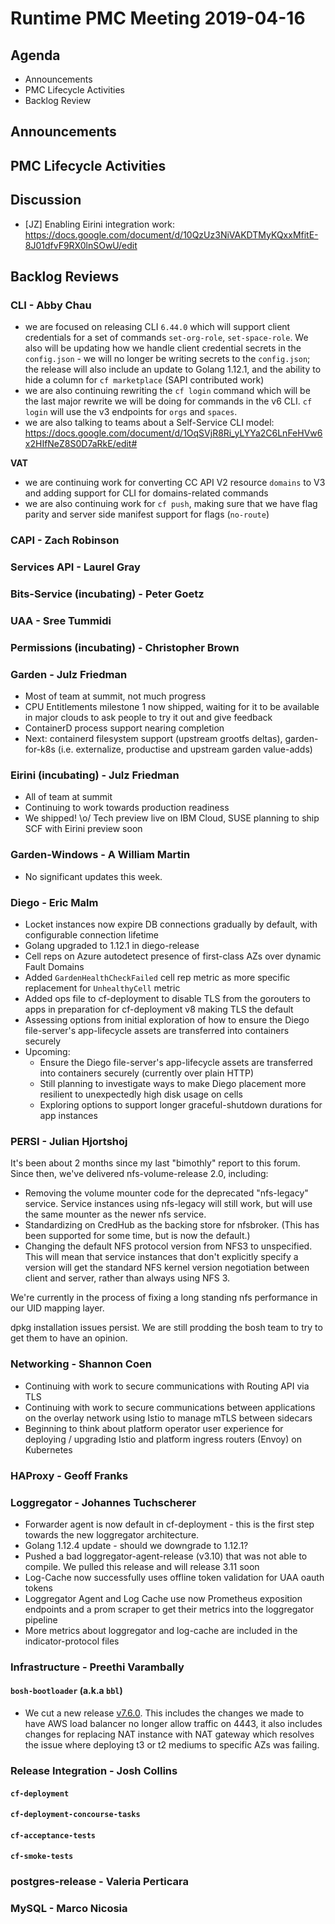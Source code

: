 # Runtime PMC Meeting 2019-04-16

## Agenda

* Announcements
* PMC Lifecycle Activities
* Backlog Review


## Announcements


## PMC Lifecycle Activities


## Discussion

- [JZ] Enabling Eirini integration work: https://docs.google.com/document/d/10QzUz3NiVAKDTMyKQxxMfitE-8J01dfvF9RX0lnSOwU/edit


## Backlog Reviews

### CLI - Abby Chau

- we are focused on releasing CLI `6.44.0` which will support client credentials for a set of commands `set-org-role`, `set-space-role`. We also will be updating how we handle client credential secrets in the `config.json` - we will no longer be writing secrets to the `config.json`; the release will also include an update to Golang 1.12.1, and the ability to hide a column for `cf marketplace` (SAPI contributed work)
- we are also continuing rewriting the `cf login` command which will be the last major rewrite we will be doing for commands in the v6 CLI. `cf login` will use the v3 endpoints for `orgs` and `spaces`.
- we are also talking to teams about a Self-Service CLI model: https://docs.google.com/document/d/1OqSVjR8Ri_yLYYa2C6LnFeHVw6x2HIfNeZ8S0D7aRkE/edit#

**VAT**
- we are continuing work for converting CC API V2 resource `domains` to V3 and adding support for CLI for domains-related commands
- we are also continuing work for `cf push`, making sure that we have flag parity and server side manifest support for flags (`no-route`)


### CAPI - Zach Robinson


### Services API - Laurel Gray


### Bits-Service (incubating) - Peter Goetz


### UAA - Sree Tummidi


### Permissions (incubating) - Christopher Brown


### Garden - Julz Friedman

 - Most of team at summit, not much progress
 - CPU Entitlements milestone 1 now shipped, waiting for it to be available in major clouds to ask people to try it out and give feedback
 - ContainerD process support nearing completion
 - Next: containerd filesystem support (upstream grootfs deltas), garden-for-k8s (i.e. externalize, productise and upstream garden value-adds)

### Eirini (incubating) - Julz Friedman

 - All of team at summit
 - Continuing to work towards production readiness
 - We shipped! \o/ Tech preview live on IBM Cloud, SUSE planning to ship SCF with Eirini preview soon

### Garden-Windows - A William Martin

- No significant updates this week.

### Diego - Eric Malm

- Locket instances now expire DB connections gradually by default, with configurable connection lifetime
- Golang upgraded to 1.12.1 in diego-release
- Cell reps on Azure autodetect presence of first-class AZs over dynamic Fault Domains
- Added `GardenHealthCheckFailed` cell rep metric as more specific replacement for `UnhealthyCell` metric
- Added ops file to cf-deployment to disable TLS from the gorouters to apps in preparation for cf-deployment v8 making TLS the default
- Assessing options from initial exploration of how to ensure the Diego file-server's app-lifecycle assets are transferred into containers securely
- Upcoming:
  - Ensure the Diego file-server's app-lifecycle assets are transferred into containers securely (currently over plain HTTP)
  - Still planning to investigate ways to make Diego placement more resilient to unexpectedly high disk usage on cells
  - Exploring options to support longer graceful-shutdown durations for app instances


### PERSI - Julian Hjortshoj

It's been about 2 months since my last "bimothly" report to this forum.  Since
then, we've delivered nfs-volume-release 2.0, including:
- Removing the volume mounter code for the deprecated "nfs-legacy" service. Service instances using nfs-legacy will still work, but will use the same mounter as the newer nfs service.
- Standardizing on CredHub as the backing store for nfsbroker. (This has been supported for some time, but is now the default.)
- Changing the default NFS protocol version from NFS3 to unspecified. This will mean that service instances that don't explicitly specify a version will get the standard NFS kernel version negotiation between client and server, rather than always using NFS 3.

We're currently in the process of fixing a long standing nfs performance in our
UID mapping layer.

dpkg installation issues persist.  We are still prodding the bosh team to try to
get them to have an opinion.

### Networking - Shannon Coen

- Continuing with work to secure communications with Routing API via TLS
- Continuing with work to secure communications between applications on the overlay network using Istio to manage mTLS between sidecars 
- Beginning to think about platform operator user experience for deploying / upgrading Istio and platform ingress routers (Envoy) on Kubernetes


### HAProxy - Geoff Franks


### Loggregator - Johannes Tuchscherer
* Forwarder agent is now default in cf-deployment - this is the first step towards the new loggregator architecture.
* Golang 1.12.4 update - should we downgrade to 1.12.1?
* Pushed a bad loggregator-agent-release (v3.10) that was not able to compile. We pulled this release and will release 3.11 soon
* Log-Cache now successfully uses offline token validation for UAA oauth tokens
* Loggregator Agent and Log Cache use now Prometheus exposition endpoints and a prom scraper to get their metrics into the loggregator pipeline
* More metrics about loggregator and log-cache are included in the indicator-protocol files


### Infrastructure - Preethi Varambally

#### `bosh-bootloader` (a.k.a `bbl`)
 - We cut a new release [v7.6.0](https://github.com/cloudfoundry/bosh-bootloader/releases/tag/v7.6.0). This includes the changes we made to have AWS load balancer no longer allow traffic on 4443, it also includes changes for replacing NAT instance with NAT gateway which resolves the issue where deploying t3 or t2 mediums to specific AZs was failing.


### Release Integration - Josh Collins

#### `cf-deployment`


#### `cf-deployment-concourse-tasks`


#### `cf-acceptance-tests`


#### `cf-smoke-tests`


### postgres-release - Valeria Perticara


### MySQL - Marco Nicosia
